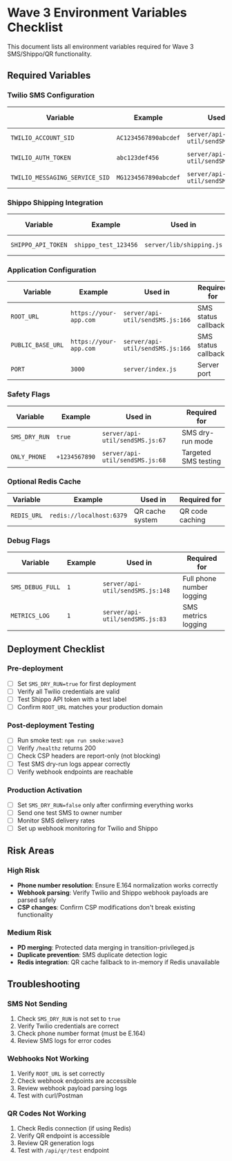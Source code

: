 # Wave 3 Environment Variables Checklist

This document lists all environment variables required for Wave 3 SMS/Shippo/QR functionality.

## Required Variables

### Twilio SMS Configuration
| Variable | Example | Used in | Required for |
|----------|---------|---------|--------------|
| `TWILIO_ACCOUNT_SID` | `AC1234567890abcdef` | `server/api-util/sendSMS.js:7` | SMS sending |
| `TWILIO_AUTH_TOKEN` | `abc123def456` | `server/api-util/sendSMS.js:8` | SMS sending |
| `TWILIO_MESSAGING_SERVICE_SID` | `MG1234567890abcdef` | `server/api-util/sendSMS.js:185` | SMS deliverability |

### Shippo Shipping Integration
| Variable | Example | Used in | Required for |
|----------|---------|---------|--------------|
| `SHIPPO_API_TOKEN` | `shippo_test_123456` | `server/lib/shipping.js` | Label generation |

### Application Configuration
| Variable | Example | Used in | Required for |
|----------|---------|---------|--------------|
| `ROOT_URL` | `https://your-app.com` | `server/api-util/sendSMS.js:166` | SMS status callbacks |
| `PUBLIC_BASE_URL` | `https://your-app.com` | `server/api-util/sendSMS.js:166` | SMS status callbacks |
| `PORT` | `3000` | `server/index.js` | Server port |

### Safety Flags
| Variable | Example | Used in | Required for |
|----------|---------|---------|--------------|
| `SMS_DRY_RUN` | `true` | `server/api-util/sendSMS.js:67` | SMS dry-run mode |
| `ONLY_PHONE` | `+1234567890` | `server/api-util/sendSMS.js:68` | Targeted SMS testing |

### Optional Redis Cache
| Variable | Example | Used in | Required for |
|----------|---------|---------|--------------|
| `REDIS_URL` | `redis://localhost:6379` | QR cache system | QR code caching |

### Debug Flags
| Variable | Example | Used in | Required for |
|----------|---------|---------|--------------|
| `SMS_DEBUG_FULL` | `1` | `server/api-util/sendSMS.js:148` | Full phone number logging |
| `METRICS_LOG` | `1` | `server/api-util/sendSMS.js:83` | SMS metrics logging |

## Deployment Checklist

### Pre-deployment
- [ ] Set `SMS_DRY_RUN=true` for first deployment
- [ ] Verify all Twilio credentials are valid
- [ ] Test Shippo API token with a test label
- [ ] Confirm `ROOT_URL` matches your production domain

### Post-deployment Testing
- [ ] Run smoke test: `npm run smoke:wave3`
- [ ] Verify `/healthz` returns 200
- [ ] Check CSP headers are report-only (not blocking)
- [ ] Test SMS dry-run logs appear correctly
- [ ] Verify webhook endpoints are reachable

### Production Activation
- [ ] Set `SMS_DRY_RUN=false` only after confirming everything works
- [ ] Send one test SMS to owner number
- [ ] Monitor SMS delivery rates
- [ ] Set up webhook monitoring for Twilio and Shippo

## Risk Areas

### High Risk
- **Phone number resolution**: Ensure E.164 normalization works correctly
- **Webhook parsing**: Verify Twilio and Shippo webhook payloads are parsed safely
- **CSP changes**: Confirm CSP modifications don't break existing functionality

### Medium Risk
- **PD merging**: Protected data merging in transition-privileged.js
- **Duplicate prevention**: SMS duplicate detection logic
- **Redis integration**: QR cache fallback to in-memory if Redis unavailable

## Troubleshooting

### SMS Not Sending
1. Check `SMS_DRY_RUN` is not set to `true`
2. Verify Twilio credentials are correct
3. Check phone number format (must be E.164)
4. Review SMS logs for error codes

### Webhooks Not Working
1. Verify `ROOT_URL` is set correctly
2. Check webhook endpoints are accessible
3. Review webhook payload parsing logs
4. Test with curl/Postman

### QR Codes Not Working
1. Check Redis connection (if using Redis)
2. Verify QR endpoint is accessible
3. Review QR generation logs
4. Test with `/api/qr/test` endpoint
